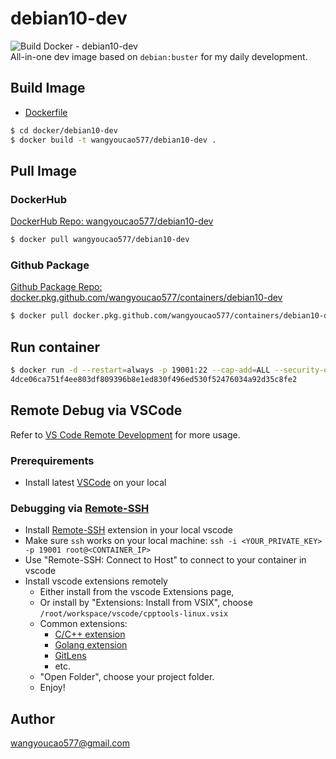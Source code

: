 # debian10-dev
![Build Docker - debian10-dev](https://github.com/wangyoucao577/containers/workflows/Build%20Docker%20-%20debian10-dev/badge.svg)    
All-in-one dev image based on `debian:buster` for my daily development.     

## Build Image
- [Dockerfile](./Dockerfile)

```bash
$ cd docker/debian10-dev
$ docker build -t wangyoucao577/debian10-dev .  
```

## Pull Image 
### DockerHub
[DockerHub Repo: wangyoucao577/debian10-dev](https://hub.docker.com/r/wangyoucao577/debian10-dev)    
```bash
$ docker pull wangyoucao577/debian10-dev
```

### Github Package
[Github Package Repo: docker.pkg.github.com/wangyoucao577/containers/debian10-dev](https://github.com/wangyoucao577/containers/packages/493706)

```bash
$ docker pull docker.pkg.github.com/wangyoucao577/containers/debian10-dev
```


## Run container

```bash
$ docker run -d --restart=always -p 19001:22 --cap-add=ALL --security-opt seccomp=unconfined wangyoucao577/debian10-dev
4dce06ca751f4ee803df809396b8e1ed830f496ed530f52476034a92d35c8fe2
```

## Remote Debug via VSCode
Refer to [VS Code Remote Development](https://code.visualstudio.com/docs/remote/remote-overview) for more usage.    

### Prerequirements

- Install latest [VSCode](https://code.visualstudio.com/) on your local 

### Debugging via [Remote-SSH](https://marketplace.visualstudio.com/items?itemName=ms-vscode-remote.remote-ssh)

- Install [Remote-SSH](https://marketplace.visualstudio.com/items?itemName=ms-vscode-remote.remote-ssh) extension in your local vscode 
- Make sure `ssh` works on your local machine: `ssh -i <YOUR_PRIVATE_KEY> -p 19001 root@<CONTAINER_IP>`
- Use "Remote-SSH: Connect to Host" to connect to your container in vscode
- Install vscode extensions remotely
  - Either install from the vscode Extensions page, 
  - Or install by "Extensions: Install from VSIX", choose `/root/workspace/vscode/cpptools-linux.vsix`
  - Common extensions:    
    - [C/C++ extension](https://marketplace.visualstudio.com/items?itemName=ms-vscode.cpptools)   
    - [Golang extension](https://marketplace.visualstudio.com/items?itemName=golang.go)
    - [GitLens](https://marketplace.visualstudio.com/items?itemName=eamodio.gitlens)
    - etc.    
  - "Open Folder", choose your project folder.    
  - Enjoy!    

## Author
wangyoucao577@gmail.com
